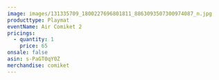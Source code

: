 ```yaml
---
image: images/131335709_1800227696801811_8863093507300974087_n.jpg
producttype: Playmat
eventName: Air Comiket 2
pricings:
  - quantity: 1
    price: 65
onsale: false
asin: s-PaGT0qY0Z
merchandise: comiket
---
```

